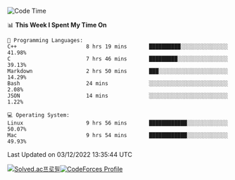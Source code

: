 
<!--START_SECTION:waka-->
![Code Time](http://img.shields.io/badge/Code%20Time-2%2C182%20hrs%2037%20mins-blue)

📊 **This Week I Spent My Time On** 

```text
💬 Programming Languages: 
C++                      8 hrs 19 mins       ██████████░░░░░░░░░░░░░░░   41.98% 
C                        7 hrs 46 mins       █████████░░░░░░░░░░░░░░░░   39.13% 
Markdown                 2 hrs 50 mins       ███░░░░░░░░░░░░░░░░░░░░░░   14.29% 
Bash                     24 mins             ░░░░░░░░░░░░░░░░░░░░░░░░░   2.08% 
JSON                     14 mins             ░░░░░░░░░░░░░░░░░░░░░░░░░   1.22%

💻 Operating System: 
Linux                    9 hrs 56 mins       ████████████░░░░░░░░░░░░░   50.07% 
Mac                      9 hrs 54 mins       ████████████░░░░░░░░░░░░░   49.93%

```


 Last Updated on 03/12/2022 13:35:44 UTC
<!--END_SECTION:waka-->
[![Solved.ac프로필](http://mazassumnida.wtf/api/generate_badge?boj=hckim96)](https://solved.ac/hckim96)[![CodeForces Profile](https://cf.leed.at?id=hckim96)](https://codeforces.com/profile/hckim96)
